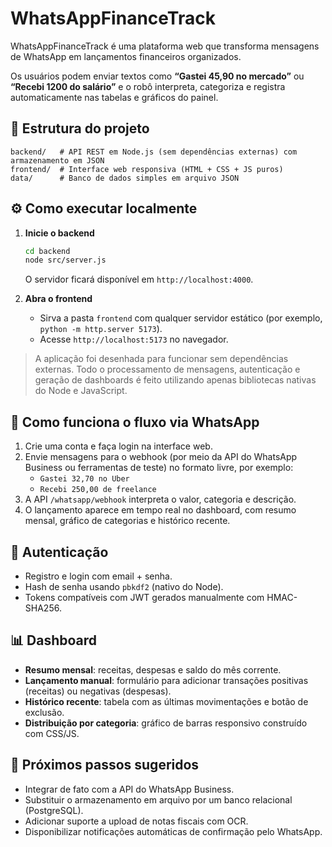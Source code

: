 # WhatsAppFinanceTrack

WhatsAppFinanceTrack é uma plataforma web que transforma mensagens de WhatsApp em lançamentos financeiros organizados.

Os usuários podem enviar textos como **“Gastei 45,90 no mercado”** ou **“Recebi 1200 do salário”** e o robô interpreta, categoriza e registra automaticamente nas tabelas e gráficos do painel.

## 🧱 Estrutura do projeto

```
backend/   # API REST em Node.js (sem dependências externas) com armazenamento em JSON
frontend/  # Interface web responsiva (HTML + CSS + JS puros)
data/      # Banco de dados simples em arquivo JSON
```

## ⚙️ Como executar localmente

1. **Inicie o backend**
   ```bash
   cd backend
   node src/server.js
   ```
   O servidor ficará disponível em `http://localhost:4000`.

2. **Abra o frontend**
   - Sirva a pasta `frontend` com qualquer servidor estático (por exemplo, `python -m http.server 5173`).
   - Acesse `http://localhost:5173` no navegador.

> A aplicação foi desenhada para funcionar sem dependências externas. Todo o processamento de mensagens, autenticação e geração de dashboards é feito utilizando apenas bibliotecas nativas do Node e JavaScript.

## 💬 Como funciona o fluxo via WhatsApp

1. Crie uma conta e faça login na interface web.
2. Envie mensagens para o webhook (por meio da API do WhatsApp Business ou ferramentas de teste) no formato livre, por exemplo:
   - `Gastei 32,70 no Uber`
   - `Recebi 250,00 de freelance`
3. A API `/whatsapp/webhook` interpreta o valor, categoria e descrição.
4. O lançamento aparece em tempo real no dashboard, com resumo mensal, gráfico de categorias e histórico recente.

## 🔐 Autenticação

- Registro e login com email + senha.
- Hash de senha usando `pbkdf2` (nativo do Node).
- Tokens compatíveis com JWT gerados manualmente com HMAC-SHA256.

## 📊 Dashboard

- **Resumo mensal**: receitas, despesas e saldo do mês corrente.
- **Lançamento manual**: formulário para adicionar transações positivas (receitas) ou negativas (despesas).
- **Histórico recente**: tabela com as últimas movimentações e botão de exclusão.
- **Distribuição por categoria**: gráfico de barras responsivo construído com CSS/JS.

## 🚀 Próximos passos sugeridos

- Integrar de fato com a API do WhatsApp Business.
- Substituir o armazenamento em arquivo por um banco relacional (PostgreSQL).
- Adicionar suporte a upload de notas fiscais com OCR.
- Disponibilizar notificações automáticas de confirmação pelo WhatsApp.
